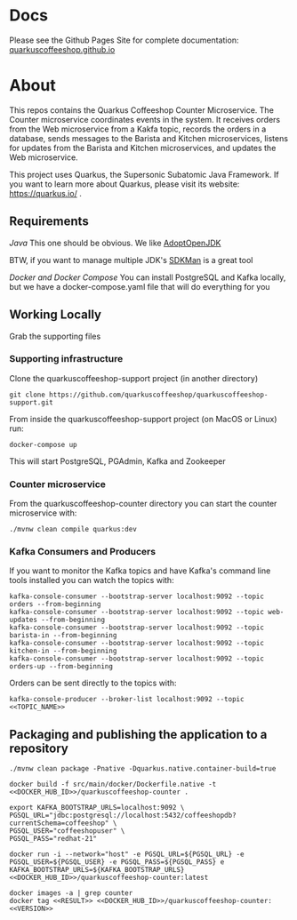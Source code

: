 # Docs
Please see the Github Pages Site for complete documentation: [quarkuscoffeeshop.github.io](https://quarkuscoffeeshop.github.io)

# About 

This repos contains the Quarkus Coffeeshop Counter Microservice.  The Counter microservice coordinates events in the system.  It receives orders from the Web microservice from a Kakfa topic, records the orders in a database, sends messages to the Barista and Kitchen microservices, listens for updates from the Barista and Kitchen microservices, and updates the Web microservice.

This project uses Quarkus, the Supersonic Subatomic Java Framework.  If you want to learn more about Quarkus, please visit its website: https://quarkus.io/ .

## Requirements

*Java* 
This one should be obvious.  We like [AdoptOpenJDK](https://adoptopenjdk.net/)  

BTW, if you want to manage multiple JDK's [SDKMan](https://sdkman.io/) is a great tool 

*Docker and Docker Compose*
You can install PostgreSQL and Kafka locally, but we have a docker-compose.yaml file that will do everything for you

## Working Locally
Grab the supporting files

### Supporting infrastructure

Clone the quarkuscoffeeshop-support project (in another directory)

```shell
git clone https://github.com/quarkuscoffeeshop/quarkuscoffeeshop-support.git
```

From inside the quarkuscoffeeshop-support project (on MacOS or Linux) run:

```shell
docker-compose up
```

This will start PostgreSQL, PGAdmin, Kafka and Zookeeper

### Counter microservice

From the quarkuscoffeeshop-counter directory you can start the counter microservice with:

```shell
./mvnw clean compile quarkus:dev
```

### Kafka Consumers and Producers

If you want to monitor the Kafka topics and have Kafka's command line tools installed you can watch the topics with:

```shell script
kafka-console-consumer --bootstrap-server localhost:9092 --topic orders --from-beginning
kafka-console-consumer --bootstrap-server localhost:9092 --topic web-updates --from-beginning
kafka-console-consumer --bootstrap-server localhost:9092 --topic barista-in --from-beginning
kafka-console-consumer --bootstrap-server localhost:9092 --topic kitchen-in --from-beginning
kafka-console-consumer --bootstrap-server localhost:9092 --topic orders-up --from-beginning
```

Orders can be sent directly to the topics with:

```shell script
kafka-console-producer --broker-list localhost:9092 --topic <<TOPIC_NAME>>
```

## Packaging and publishing the application to a repository

```shell
./mvnw clean package -Pnative -Dquarkus.native.container-build=true
```

```shell
docker build -f src/main/docker/Dockerfile.native -t <<DOCKER_HUB_ID>>/quarkuscoffeeshop-counter .
```
```shell
export KAFKA_BOOTSTRAP_URLS=localhost:9092 \
PGSQL_URL="jdbc:postgresql://localhost:5432/coffeeshopdb?currentSchema=coffeeshop" \
PGSQL_USER="coffeeshopuser" \
PGSQL_PASS="redhat-21"
```

```shell
docker run -i --network="host" -e PGSQL_URL=${PGSQL_URL} -e PGSQL_USER=${PGSQL_USER} -e PGSQL_PASS=${PGSQL_PASS} e KAFKA_BOOTSTRAP_URLS=${KAFKA_BOOTSTRAP_URLS} <<DOCKER_HUB_ID>>/quarkuscoffeeshop-counter:latest
```

```shell
docker images -a | grep counter
docker tag <<RESULT>> <<DOCKER_HUB_ID>>/quarkuscoffeeshop-counter:<<VERSION>>
```
